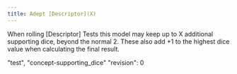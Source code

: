 ```yaml
---
title: Adept [Descriptor](X)
---
```

When rolling [Descriptor] Tests this model may keep up to X additional supporting dice, beyond the normal 2.
These also add +1 to the highest dice value when calculating the final result.

"test", "concept-supporting_dice"
"revision": 0